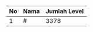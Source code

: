 | No | Nama            | Jumlah Level |
|----|-----------------|--------------|
| 1  | #    |    3378        |
